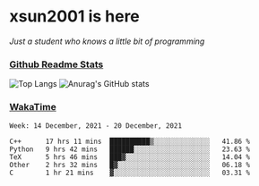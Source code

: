 # xsun2001 is here

*Just a student who knows a little bit of programming*

### [Github Readme Stats](https://github.com/anuraghazra/github-readme-stats)

![Top Langs](https://github-readme-stats.vercel.app/api/top-langs/?username=xsun2001&layout=compact&theme=radical) ![Anurag's GitHub stats](https://github-readme-stats.vercel.app/api?username=xsun2001&show_icons=true&theme=radical)

### [WakaTime](https://wakatime.com)

<!--START_SECTION:waka-->
```text
Week: 14 December, 2021 - 20 December, 2021

C++      17 hrs 11 mins  ██████████▒░░░░░░░░░░░░░░   41.86 % 
Python   9 hrs 42 mins   ██████░░░░░░░░░░░░░░░░░░░   23.63 % 
TeX      5 hrs 46 mins   ███▓░░░░░░░░░░░░░░░░░░░░░   14.04 % 
Other    2 hrs 32 mins   █▓░░░░░░░░░░░░░░░░░░░░░░░   06.18 % 
C        1 hr 21 mins    ▓░░░░░░░░░░░░░░░░░░░░░░░░   03.31 % 
```
<!--END_SECTION:waka-->
